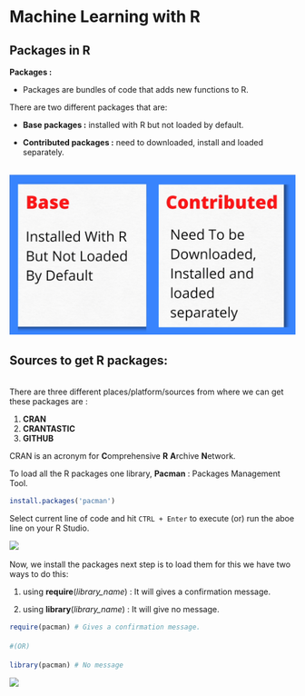 # Machine Learning with R

## Packages in R

**Packages :** 

- Packages are bundles of code that adds new functions to R.

There are two different packages that are:

- **Base packages :** installed with R but not loaded by default.

- **Contributed packages :** need to downloaded, install and loaded separately.
<br><br>

![Type of packages image](./files/images/1_packages_types.png)

## Sources to get R packages: 
<br>
There are three different places/platform/sources from where we can get these packages are :

1. **CRAN**
2. **CRANTASTIC**
3. **GITHUB**

CRAN is an acronym for **C**omprehensive **R** **A**rchive **N**etwork.

To load all the R packages one library, **Pacman** : Packages Management Tool.

```R
install.packages('pacman')
```
Select current line of code and hit ```CTRL + Enter``` to execute (or) run the aboe line on your R Studio.

![](./files/images/2_installing_package_pacman.gif)

Now, we install the packages next step is to load them for this we have two ways to do this:

1. using **require**(*library_name*) : It will gives a confirmation message.

2. using **library**(*library_name*) : It will give no message.

```R
require(pacman) # Gives a confirmation message.

#(OR)

library(pacman) # No message
```
![](./files/images/3_loading_the_packages.gif)
